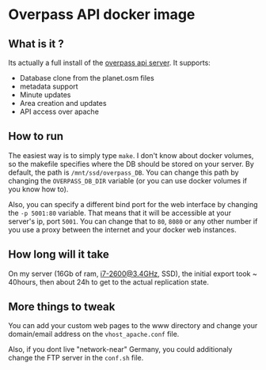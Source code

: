 # Overpass API docker image

## What is it ?
Its actually a full install of the [overpass api server](http://overpass-api.de/). It supports:

*  Database clone from the planet.osm files
* metadata support
* Minute updates
* Area creation and updates
* API access over apache

## How to run
The easiest way is to simply type `make`.
I don't know about docker volumes, so the makefile specifies where the DB should be stored on your server. By default, the path is `/mnt/ssd/overpass_DB`. You can change this path by changing the `OVERPASS_DB_DIR` variable (or you can use docker volumes if you know how to).

Also, you can specify a different bind port for the web interface by changing the `-p 5001:80` variable. That means that it will be accessible at your server's ip, port `5001`. You can change that to `80`, `8080` or any other number if you use a proxy between the internet and your docker web instances.

## How long will it take
On my server (16Gb of ram, i7-2600@3.4GHz, SSD), the initial export took ~ 40hours, then about 24h to get to the actual replication state.

## More things to tweak
You can add your custom web pages to the www directory and change your domain/email address on the `vhost_apache.conf` file.

Also, if you dont live "network-near" Germany, you could additionaly change the FTP server in the `conf.sh` file.
